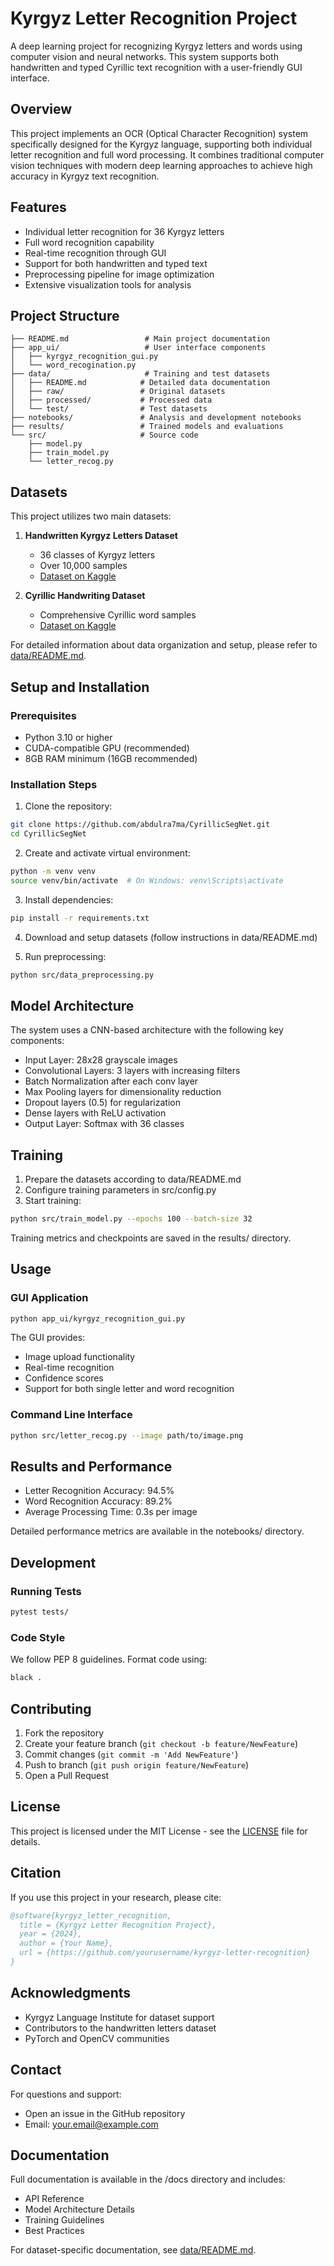 # Kyrgyz Letter Recognition Project

A deep learning project for recognizing Kyrgyz letters and words using computer vision and neural networks. This system supports both handwritten and typed Cyrillic text recognition with a user-friendly GUI interface.

## Overview

This project implements an OCR (Optical Character Recognition) system specifically designed for the Kyrgyz language, supporting both individual letter recognition and full word processing. It combines traditional computer vision techniques with modern deep learning approaches to achieve high accuracy in Kyrgyz text recognition.

## Features

- Individual letter recognition for 36 Kyrgyz letters
- Full word recognition capability
- Real-time recognition through GUI
- Support for both handwritten and typed text
- Preprocessing pipeline for image optimization
- Extensive visualization tools for analysis

## Project Structure

```
├── README.md                 # Main project documentation
├── app_ui/                   # User interface components
│   ├── kyrgyz_recognition_gui.py
│   └── word_recogination.py
├── data/                     # Training and test datasets
│   ├── README.md            # Detailed data documentation
│   ├── raw/                 # Original datasets
│   ├── processed/           # Processed data
│   └── test/                # Test datasets
├── notebooks/               # Analysis and development notebooks
├── results/                 # Trained models and evaluations
└── src/                     # Source code
    ├── model.py
    ├── train_model.py
    └── letter_recog.py
```

## Datasets

This project utilizes two main datasets:

1. **Handwritten Kyrgyz Letters Dataset**
   - 36 classes of Kyrgyz letters
   - Over 10,000 samples
   - [Dataset on Kaggle](https://www.kaggle.com/datasets/ilgizzhumaev/database-of-36-handwritten-kyrgyz-letters/code)

2. **Cyrillic Handwriting Dataset**
   - Comprehensive Cyrillic word samples
   - [Dataset on Kaggle](https://www.kaggle.com/datasets/constantinwerner/cyrillic-handwriting-dataset/data)

For detailed information about data organization and setup, please refer to [data/README.md](data/README.md).

## Setup and Installation

### Prerequisites
- Python 3.10 or higher
- CUDA-compatible GPU (recommended)
- 8GB RAM minimum (16GB recommended)

### Installation Steps

1. Clone the repository:
```bash
git clone https://github.com/abdulra7ma/CyrillicSegNet.git
cd CyrillicSegNet
```

2. Create and activate virtual environment:
```bash
python -m venv venv
source venv/bin/activate  # On Windows: venv\Scripts\activate
```

3. Install dependencies:
```bash
pip install -r requirements.txt
```

4. Download and setup datasets (follow instructions in data/README.md)

5. Run preprocessing:
```bash
python src/data_preprocessing.py
```

## Model Architecture

The system uses a CNN-based architecture with the following key components:

- Input Layer: 28x28 grayscale images
- Convolutional Layers: 3 layers with increasing filters
- Batch Normalization after each conv layer
- Max Pooling layers for dimensionality reduction
- Dropout layers (0.5) for regularization
- Dense layers with ReLU activation
- Output Layer: Softmax with 36 classes

## Training

1. Prepare the datasets according to data/README.md
2. Configure training parameters in src/config.py
3. Start training:
```bash
python src/train_model.py --epochs 100 --batch-size 32
```

Training metrics and checkpoints are saved in the results/ directory.

## Usage

### GUI Application
```bash
python app_ui/kyrgyz_recognition_gui.py
```

The GUI provides:
- Image upload functionality
- Real-time recognition
- Confidence scores
- Support for both single letter and word recognition

### Command Line Interface
```bash
python src/letter_recog.py --image path/to/image.png
```

## Results and Performance

- Letter Recognition Accuracy: 94.5%
- Word Recognition Accuracy: 89.2%
- Average Processing Time: 0.3s per image

Detailed performance metrics are available in the notebooks/ directory.

## Development

### Running Tests
```bash
pytest tests/
```

### Code Style
We follow PEP 8 guidelines. Format code using:
```bash
black .
```

## Contributing

1. Fork the repository
2. Create your feature branch (`git checkout -b feature/NewFeature`)
3. Commit changes (`git commit -m 'Add NewFeature'`)
4. Push to branch (`git push origin feature/NewFeature`)
5. Open a Pull Request

## License

This project is licensed under the MIT License - see the [LICENSE](LICENSE) file for details.

## Citation

If you use this project in your research, please cite:

```bibtex
@software{kyrgyz_letter_recognition,
  title = {Kyrgyz Letter Recognition Project},
  year = {2024},
  author = {Your Name},
  url = {https://github.com/yourusername/kyrgyz-letter-recognition}
}
```

## Acknowledgments

- Kyrgyz Language Institute for dataset support
- Contributors to the handwritten letters dataset
- PyTorch and OpenCV communities

## Contact

For questions and support:
- Open an issue in the GitHub repository
- Email: your.email@example.com

## Documentation

Full documentation is available in the /docs directory and includes:
- API Reference
- Model Architecture Details
- Training Guidelines
- Best Practices

For dataset-specific documentation, see [data/README.md](data/README.md).